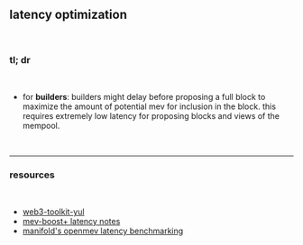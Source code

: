 ## latency optimization

<br>

### tl; dr

<br>


* for **builders**: builders might delay before proposing a full block to maximize the amount of potential mev for inclusion in the block. this requires extremely low latency for proposing blocks and views of the mempool.

<br>

---


### resources

<br>


* [web3-toolkit-yul](https://github.com/go-outside-labs/web3-toolkit-yul/blob/main/README.md)
* [mev-boost+ latency notes](https://hackmd.io/@layr/SkBRqvdC5#Latency)
* [manifold's openmev latency benchmarking](https://docs.openmev.org/technical-reference/benchmarking)
